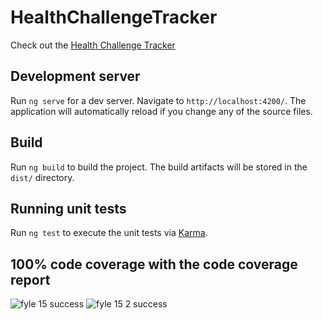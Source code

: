# HealthChallengeTracker 
Check out the [Health Challenge Tracker](https://health-challenge-tracker-virid.vercel.app)

## Development server

Run `ng serve` for a dev server. Navigate to `http://localhost:4200/`. The application will automatically reload if you change any of the source files.

## Build

Run `ng build` to build the project. The build artifacts will be stored in the `dist/` directory.

## Running unit tests

Run `ng test` to execute the unit tests via [Karma](https://karma-runner.github.io).

##  100% code coverage with the code coverage report 
![fyle 15 success](https://github.com/user-attachments/assets/a6ae5c77-8465-4f55-9b7a-549b3aeb687c)
![fyle 15 2 success](https://github.com/user-attachments/assets/37b673da-5807-45e9-a406-4623979fc3f6)
